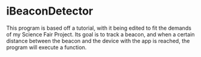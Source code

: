 # iBeaconDetector
This program is based off a tutorial, with it being edited to fit the demands of my Science Fair Project. Its goal is to track a beacon, and when a certain distance between the beacon and the device with the app is reached, the program will execute a function.
